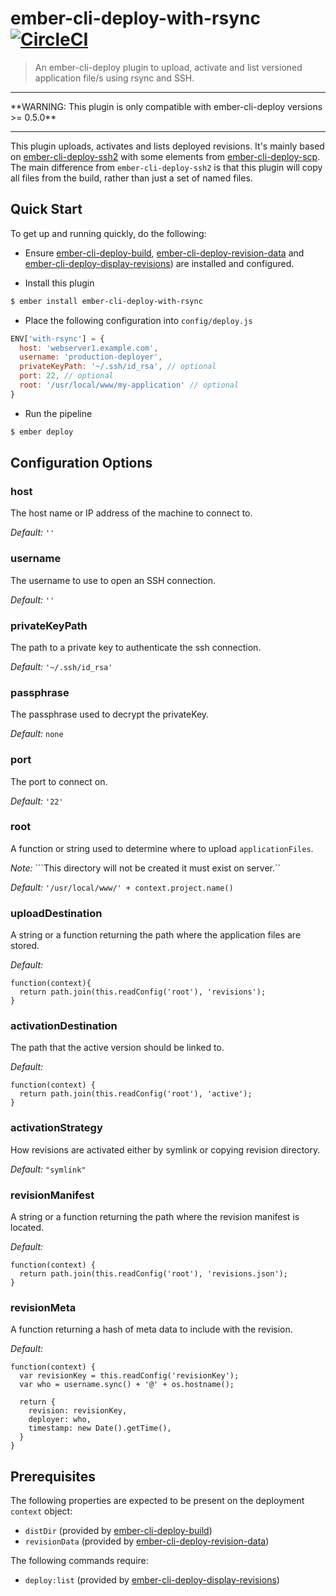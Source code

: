 # ember-cli-deploy-with-rsync [![CircleCI](https://circleci.com/gh/pgengler/ember-cli-deploy-with-rsync.svg?style=svg)](https://circleci.com/gh/pgengler/ember-cli-deploy-with-rsync)

> An ember-cli-deploy plugin to upload, activate and list versioned application file/s using rsync and SSH.

<hr/>
**WARNING: This plugin is only compatible with ember-cli-deploy versions >= 0.5.0**
<hr/>


This plugin uploads, activates and lists deployed revisions. It's mainly based on [ember-cli-deploy-ssh2](https://github.com/arenoir/ember-cli-deploy-ssh2) with some elements from [ember-cli-deploy-scp](https://github.com/michaljach/ember-cli-deploy-scp). The main difference from `ember-cli-deploy-ssh2` is that this plugin will copy all files from the build, rather than just a set of named files.


## Quick Start
To get up and running quickly, do the following:

- Ensure [ember-cli-deploy-build][1], [ember-cli-deploy-revision-data][3] and [ember-cli-deploy-display-revisions][4]) are installed and configured.

- Install this plugin

```bash
$ ember install ember-cli-deploy-with-rsync
```

- Place the following configuration into `config/deploy.js`

```javascript
ENV['with-rsync'] = {
  host: 'webserver1.example.com',
  username: 'production-deployer',
  privateKeyPath: '~/.ssh/id_rsa', // optional
  port: 22, // optional
  root: '/usr/local/www/my-application' // optional
}
```

- Run the pipeline

```bash
$ ember deploy
```

## Configuration Options

### host
  The host name or IP address of the machine to connect to.

*Default:* `''`

### username

  The username to use to open an SSH connection.

*Default:* `''`

### privateKeyPath

  The path to a private key to authenticate the ssh connection.

*Default:*  ```'~/.ssh/id_rsa'```

### passphrase

  The passphrase used to decrypt the privateKey.

*Default:*  ```none```

### port
  The port to connect on.

*Default:* ```'22'```

### root

  A function or string used to determine where to upload `applicationFiles`.

*Note:* ```This directory will not be created it must exist on server.``

*Default:* ```'/usr/local/www/' + context.project.name()```

### uploadDestination

  A string or a function returning the path where the application files are stored.

*Default:*
```
function(context){
  return path.join(this.readConfig('root'), 'revisions');
}
```

### activationDestination

  The path that the active version should be linked to.

*Default:*
```
function(context) {
  return path.join(this.readConfig('root'), 'active');
}
```

### activationStrategy

  How revisions are activated either by symlink or copying revision directory.

*Default:* ```"symlink"```


### revisionManifest

  A string or a function returning the path where the revision manifest is located.

*Default:*
```
function(context) {
  return path.join(this.readConfig('root'), 'revisions.json');
}
```

### revisionMeta
  A function returning a hash of meta data to include with the revision.

*Default:*
```
function(context) {
  var revisionKey = this.readConfig('revisionKey');
  var who = username.sync() + '@' + os.hostname();

  return {
    revision: revisionKey,
    deployer: who,
    timestamp: new Date().getTime(),
  }
}
```


## Prerequisites

The following properties are expected to be present on the deployment `context` object:

- `distDir`                     (provided by [ember-cli-deploy-build][2])
- `revisionData`                (provided by [ember-cli-deploy-revision-data][3])

The following commands require:

- `deploy:list`                 (provided by [ember-cli-deploy-display-revisions][4])



[1]: http://ember-cli.github.io/ember-cli-deploy/plugins "Plugin Documentation"
[2]: https://github.com/ember-cli-deploy/ember-cli-deploy-build "ember-cli-deploy-build"
[3]: https://github.com/ember-cli-deploy/ember-cli-deploy-revision-data "ember-cli-deploy-revision-data"
[4]: https://github.com/ember-cli-deploy/ember-cli-deploy-display-revisions "ember-cli-deploy-display-revisions"
